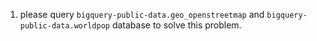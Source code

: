 1. please query `bigquery-public-data.geo_openstreetmap` and `bigquery-public-data.worldpop` database to solve this problem.